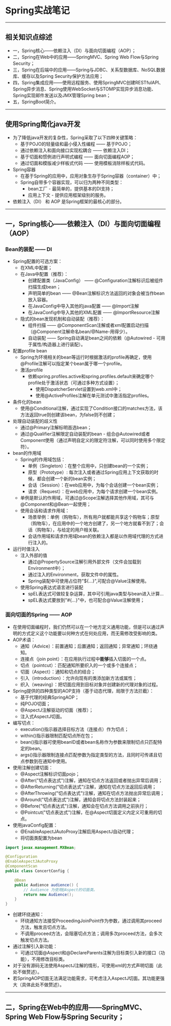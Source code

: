 # Spring实战笔记
***
## 相关知识点综述
* 一，Spring核心——依赖注入（DI）与面向切面编程（AOP）；
* 二，Spring在Web中的应用——SpringMVC、Spring Web Flow与Spring Security；
* 三，Spring在后端中的应用——Spring与JDBC、关系型数据库、NoSQL数据库、缓存以及Spring Security保护方法应用；
* 四，Spring集成应用——使用远程服务、使用SpringMVC创建RESTfulAPI、Spring异步消息、Spring使用WebSocket与STOMP实现异步消息功能、Spring实现邮件发送以及JMX管理Spring bean；
* 五，SpringBoot简介。
***
## 使用Spring简化java开发
* 为了降低java开发的复杂性，Spring采取了以下四种关键策略：
   * 基于POJO的轻量级和最小侵入性编程 —— 基于POJO；
   * 通过依赖注入和面向接口实现松耦合 —— 依赖注入DI；
   * 基于切面和惯例进行声明式编程 —— 面向切面编程AOP；
   * 通过切面和模版减少样板式代码 —— 使用模板消除样板式代码。
* Spring容器
   * 在基于Spring的应用中，应用对象生存于Spring容器（container）中；
   * Spring自带多个容器实现，可以归为两种不同类型：
      * bean工厂 - 最简单的，提供基本的DI支持；
      * 应用上下文 - 提供应用框架级别的服务。
* 依赖注入（DI） 和 AOP 是Spring框架的最核心的部分。
***
## 一，Spring核心——依赖注入（DI）与面向切面编程（AOP）
### Bean的装配 —— DI
* Spring配置的可选方案：
   * 在XML中配置；
   * 在Java中配置（推荐）：
       * 创建配置类（JavaConfig） —— @Configuration注解标识后被组件扫描生成bean；
       * 声明简单的bean —— @Bean注解标识方法返回的对象会被当作bean放入容器。
       * 在JavaConfig中导入其他的java配置 —— @Import注解
       * 在JavaConfig中导入其他的XML配置 —— @ImportResource注解
   * 隐式的bean发现机制和自动装配（推荐）：
       * 组件扫描 —— @ComponentScan注解或者xml配置启动扫描（@Component注解命名bean/@Name-用得少）。
       * 自动装配 —— Spring自动满足bean之间的依赖（@Autowired - 可用于属性/构造器上进行装配）。
* 配置profile bean
   * Spring为环境相关的bean等运行时根据激活的profile再确定，使用@Profile注解可以指定某个bean属于哪一个profile。
   * 激活profile
      * 依赖spring.profiles.active和spring.profiles.default来确定哪个profile处于激活状态（可通过多种方式设置）；
         * 使用DispatcherServlet设置到web.xml中；
         * 使用@ActiveProfiles注解在单元测试中激活指定profiles。
* 条件化的bean 
   * 使用@Conditional注解，通过实现了Condition接口的matches方法，该方法返回true则创建该bean，为false则不创建；
* 处理自动装配的歧义性
   * 通过@Primary注解标明首选bean；
   * 通过@Qualifier注解限定自动装配的bean - 组合@Autowired或者Component使用（通过声明自定义的限定符注解，可以同时使用多个限定符）。
* bean的作用域
   * Spring的作用域包括： 
      * 单例（Singleton）：在整个应用中，只创建bean的一个实例；
      * 原型（Prototype）: 每次注入或者通过Spring应用上下文获取的时候，都会创建一个新的bean实例；
      * 会话（Session）：在web应用中，为每个会话创建一个bean实例；
      * 请求（Request）：在web应用中，为每个请求创建一个bean实例。
   * 单例是默认的作用域，可通过@Scope注解选择其他作用域，其可与@Component和@Bean一起使用；
   * 使用会话和请求作用域：
      * 场景举例：单例（购物车），所有用户就都能共享这个购物车；原型（购物车），在应用中的一个地方创建了，另一个地方就看不到了；会话（购物车），与给定的用户相关联。
      * 会话作用域和请求作用域bean的依赖注入都是以作用域代理的方式进行注入的。
* 运行时值注入
   * 注入外部的值
      * 通过@PropertySource注解引用外部文件（文件会加载到Environment中）；
      * 通过注入的Environment，获取文件中的属性。
      * Spring装配中可使用占位符"${...}",可配合@Value注解使用。
   * 使用Spring表达式语言进行装配
      * spEL表达式可做较复杂运算，其中可引用java类型与bean进入计算...
      * spEL表达式要放到"#{...}"中，也可配合@Value注解使用；
### 面向切面的Spring —— AOP
* 在使用切面编程时，我们仍然可以在一个地方定义通用功能，但是可以通过声明的方式定义这个功能要以何种方式在何处应用，而无需修改受影响的类。
* AOP术语：
   * 通知（Advice）：前置通知；后置通知；返回通知；异常通知；环绕通知。
   * 连接点（join point）：在应用执行过程中**能够**插入切面的一个点。
   * 切点（pointcut）：匹配通知所要织入的一个或多个连接点；
   * 切面（Aspect）：通知和切点的结合；
   * 引入（introduction）：允许向现有的类添加新方法或属性；
   * 织入（weaving）：把切面应用到目标对象并创建新的代理对象的过程。
* Spring提供的四种类型的AOP支持（基于动态代理，局限于方法拦截）：
   * 基于代理的经典SpringAOP；
   * 纯POJO切面；
   * @AspectJ注解驱动的切面（推荐）；
   * 注入式AspectJ切面。
* 编写切点：
   * execution()指示器选择目标方法（连接点）作为切点；
   * within()指示器限制匹配切点所在包；
   * bean()指示器可使用beanID或者bean名称作为参数来限制切点只匹配特定的bean。
   * args()指示器限制连接点匹配参数为指定类型的方法，且同时可传递且切点参数到在通知中使用。
* 使用注解创建切面：
   * @Aspect注解标识切面pojo；
   * @After("切点表达式")注解，通知在切点方法返回或者抛出异常后调用；
   * @AfterReturning("切点表达式")注解，通知在切点方法返回后调用；
   * @AfterThrowing("切点表达式")注解，通知在切点方法抛出异常后调用；
   * @Around("切点表达式")注解，通知会将切点方法封装起来；
   * @Before("切点表达式")注解，通知会在切点方法调用之前执行；
   * @Pointcut("切点表达式")注解，在@Aspect切面定义内定义可重用的切点。
* 使用javaConfig配置：
   * @EnableAspectJAutoProxy注解启用AspectJ自动代理；
   * 将切面类配置为bean
```java
import javax.management.MXBean;

@Configuration
@EnableAspectJAutoProxy
@ComponentScan
public class ConcertConfig {

    @Bean
    public Audience audience() {
        // Audience 为使用@Aspect的切面类。
        return new Audience();
    }
}
```
* 创建环绕通知：
   * 环绕通知方法接受ProceedingJoinPoint作为参数，通过调用其proceed方法，触发且切点方法。
   * 不调用proceed方法，会阻塞切点方法；调用多次proceed方法，会多次触发切点方法。
* 通过注解引入新功能：
   * 可通过切面@Aspect和@DeclareParents注解为目标类引入新的接口（功能），不用修改目标类。
* 对于没有源码无法使用AspectJ注解的情形，可使用xml的方式声明切面（此处不做赘述）。
* 若SpringAOP切面无法满足功能需求，可考虑注入AspectJ切面。其功能更强大（具体此处不做赘述）。
***
## 二，Spring在Web中的应用——SpringMVC、Spring Web Flow与Spring Security；



